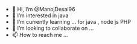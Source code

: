 - 👋 Hi, I’m @ManojDesai96
- 👀 I’m interested in java 
- 🌱 I’m currently learning ... for java , node js PHP 
- 💞️ I’m looking to collaborate on ...
- 📫 How to reach me ...

<!---
ManojDesai96/ManojDesai96 is a ✨ special ✨ repository because its `README.md` (this file) appears on your GitHub profile.
You can click the Preview link to take a look at your changes.
--->
